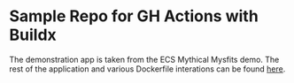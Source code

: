 # Sample Repo for GH Actions with Buildx

The demonstration app is taken from the ECS Mythical Mysfits demo. The rest of
the application and various Dockerfile interations can be found
[here](https://github.com/ollypom/mysfits/tree/master/api).
